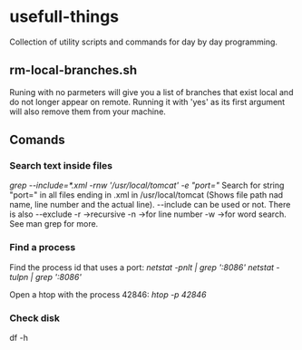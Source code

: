 # usefull-things
Collection of utility scripts and commands for day by day programming.

## rm-local-branches.sh
Runing with no parmeters will give you a list of branches that exist local and do not longer appear on remote. Running it with 'yes' as its first argument will also remove them from your machine.

## Comands
### Search text inside files
*grep --include=\*.xml -rnw '/usr/local/tomcat' -e "port="*
Search for string "port=" in all files ending in .xml in /usr/local/tomcat (Shows file path nad name, line number and the actual line).
--include can be used or not. There is also --exclude
-r ->recursive
-n ->for line number
-w ->for word search.
See man grep for more.

### Find a process
Find the process id that uses a port:
*netstat -pnlt | grep ':8086'*
*netstat -tulpn | grep ':8086'*

Open a htop with the process 42846:
*htop -p 42846*


### Check disk
df -h
